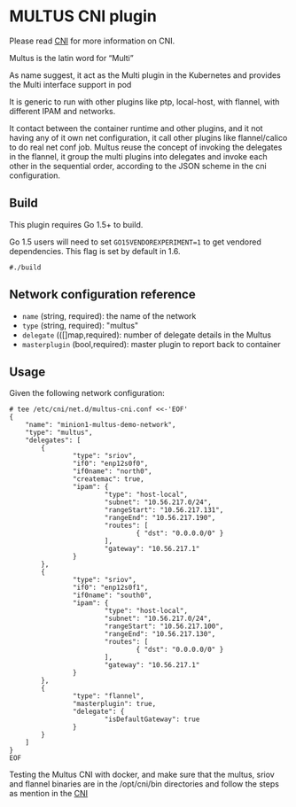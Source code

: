 # MULTUS CNI plugin

Please read [CNI](https://github.com/containernetworking/cni) for more information on CNI.

Multus is the latin word for “Multi”

As name suggest, it act as the Multi plugin in the Kubernetes and provides the Multi interface support in pod

It is generic to run with other plugins like ptp, local-host, with flannel, with different IPAM and networks. 

It contact between the container runtime and other plugins, and it not having any of it own net configuration, it call other plugins like flannel/calico to do real net conf job. Multus reuse the concept of invoking the delegates in the flannel, it group the multi plugins into delegates and invoke each other in the sequential order, according to the JSON scheme in the cni configuration.

## Build

This plugin requires Go 1.5+ to build.

Go 1.5 users will need to set `GO15VENDOREXPERIMENT=1` to get vendored dependencies. This flag is set by default in 1.6.

```
#./build
```
## Network configuration reference

* `name` (string, required): the name of the network
* `type` (string, required): "multus"
* `delegate` (([]map,required): number of delegate details in the Multus
* `masterplugin` (bool,required): master plugin to report back to container

## Usage

Given the following network configuration:

```
# tee /etc/cni/net.d/multus-cni.conf <<-'EOF'
{
    "name": "minion1-multus-demo-network",
    "type": "multus",
    "delegates": [
        {
                "type": "sriov",
                "if0": "enp12s0f0",
                "if0name": "north0",
                "createmac": true,
                "ipam": {
                        "type": "host-local",
                        "subnet": "10.56.217.0/24",
                        "rangeStart": "10.56.217.131",
                        "rangeEnd": "10.56.217.190",
                        "routes": [
                                { "dst": "0.0.0.0/0" }
                        ],
                        "gateway": "10.56.217.1"
                }
        },
        {
                "type": "sriov",
                "if0": "enp12s0f1",
                "if0name": "south0",
                "ipam": {
                        "type": "host-local",
                        "subnet": "10.56.217.0/24",
                        "rangeStart": "10.56.217.100",
                        "rangeEnd": "10.56.217.130",
                        "routes": [
                                { "dst": "0.0.0.0/0" }
                        ],
                        "gateway": "10.56.217.1"
                }
        },
        {
                "type": "flannel",
                "masterplugin": true,
                "delegate": {
                        "isDefaultGateway": true
                }
        }
    ]
}
EOF

```
Testing the Multus CNI with docker, and make sure that the multus, sriov and flannel binaries are in the /opt/cni/bin directories and follow the steps as mention in the [CNI](https://github.com/containernetworking/cni)
